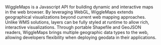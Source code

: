 WiggleMaps is a Javascript API for building dynamic and interactive maps in the web browser. By leveraging WebGL, WiggleMaps extends geographical visualizations beyond current web mapping approaches. Unlike WMS solutions, layers can be fully styled at runtime to allow rich, interactive visualizations. Through portable Shapefile and GeoJSON readers, WiggleMaps brings multiple geographic data types to the web, allowing developers flexibility when deploying geodata in their applications.

